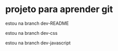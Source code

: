 
# projeto para aprender git

estou na branch dev-README

estou na branch dev-css

estou na branch dev-javascript


